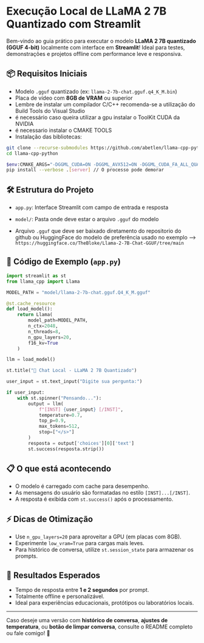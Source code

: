 # Execução Local de LLaMA 2 7B Quantizado com Streamlit

Bem-vindo ao guia prático para executar o modelo **LLaMA 2 7B quantizado (GGUF 4-bit)** localmente com interface em **Streamlit**! 
Ideal para testes, demonstrações e projetos offline com performance leve e responsiva.

## 📦 Requisitos Iniciais
- Modelo `.gguf` quantizado (ex: `llama-2-7b-chat.gguf.q4_K_M.bin`)
- Placa de vídeo com **8GB de VRAM** ou superior
- Lembre de instalar um compilador C/C++ recomenda-se a
 utilização do Build Tools do Visual Studio
- é necessário caso queira utilizar a gpu instalar o ToolKit CUDA da NVIDIA 
- é necessario instalar o CMAKE TOOLS
- Instalação das bibliotecas:

```bash
git clone --recurse-submodules https://github.com/abetlen/llama-cpp-python.git
cd llama-cpp-python

$env:CMAKE_ARGS="-DGGML_CUDA=ON -DGGML_AVX512=ON -DGGML_CUDA_FA_ALL_QUANTS=ON -DGGML_CUDA_MMV_Y=2 -DGGML_CUDA_PEER_MAX_BATCH_SIZE=4096 -DGGML_CUDA_USE_GRAPHS=ON"
pip install --verbose .[server] // O processo pode demorar
```

## 🛠️ Estrutura do Projeto
- `app.py`: Interface Streamlit com campo de entrada e resposta
- `model/`: Pasta onde deve estar o arquivo `.gguf` do modelo

- Arquivo `.gguf` que deve ser baixado diretamento do repositorio do github ou HuggingFace do modelo de preferência usado no exemplo --> `https://huggingface.co/TheBloke/Llama-2-7B-Chat-GGUF/tree/main`

## 🧪 Código de Exemplo (`app.py`)
```python
import streamlit as st
from llama_cpp import Llama

MODEL_PATH = "model/llama-2-7b-chat.gguf.Q4_K_M.gguf"

@st.cache_resource
def load_model():
    return Llama(
        model_path=MODEL_PATH,
        n_ctx=2048,
        n_threads=8,
        n_gpu_layers=20,
        f16_kv=True
    )

llm = load_model()

st.title("💬 Chat Local - LLaMA 2 7B Quantizado")

user_input = st.text_input("Digite sua pergunta:")

if user_input:
    with st.spinner("Pensando..."):
        output = llm(
            f"[INST] {user_input} [/INST]",
            temperature=0.7,
            top_p=0.9,
            max_tokens=512,
            stop=["</s>"]
        )
        resposta = output['choices'][0]['text']
        st.success(resposta.strip())
```

## 📋 O que está acontecendo
- O modelo é carregado com cache para desempenho.
- As mensagens do usuário são formatadas no estilo `[INST]...[/INST]`.
- A resposta é exibida com `st.success()` após o processamento.

## ⚡ Dicas de Otimização
- Use `n_gpu_layers=20` para aproveitar a GPU (em placas com 8GB).
- Experimente `low_vram=True` para cargas mais leves.
- Para histórico de conversa, utilize `st.session_state` para armazenar os prompts.

## 🚀 Resultados Esperados
- Tempo de resposta entre **1 e 2 segundos** por prompt.
- Totalmente offline e personalizável.
- Ideal para experiências educacionais, protótipos ou laboratórios locais.

---

Caso deseje uma versão com **histórico de conversa**, **ajustes de temperatura**, ou **botão de limpar conversa**, consulte o README completo ou fale comigo! 🚀

